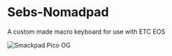 # Sebs-Nomadpad
A custom made macro keyboard for use with ETC EOS 

![Smackpad Pico OG](https://github.com/user-attachments/assets/71983b20-9218-44cb-a6bd-ce8fb0c234f7)

